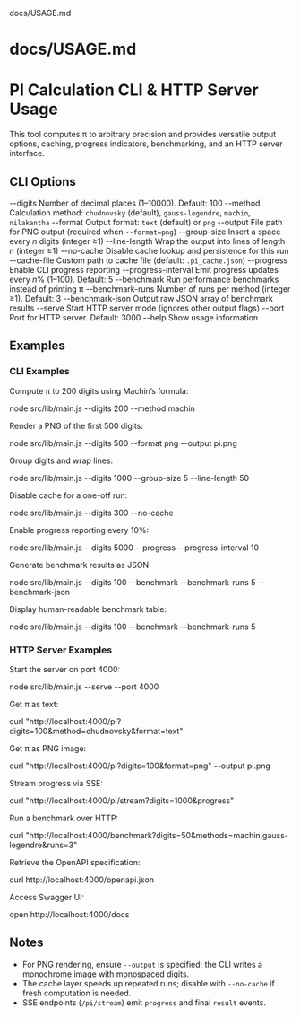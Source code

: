 docs/USAGE.md
# docs/USAGE.md
# PI Calculation CLI & HTTP Server Usage

This tool computes π to arbitrary precision and provides versatile output options, caching, progress indicators, benchmarking, and an HTTP server interface.

## CLI Options

  --digits <n>           Number of decimal places (1–10000). Default: 100
  --method <name>        Calculation method: `chudnovsky` (default), `gauss-legendre`, `machin`, `nilakantha`
  --format <type>        Output format: `text` (default) or `png`
  --output <path>        File path for PNG output (required when `--format=png`)
  --group-size <n>       Insert a space every _n_ digits (integer ≥1)
  --line-length <n>      Wrap the output into lines of length _n_ (integer ≥1)
  --no-cache             Disable cache lookup and persistence for this run
  --cache-file <path>    Custom path to cache file (default: `.pi_cache.json`)
  --progress             Enable CLI progress reporting
  --progress-interval <n> Emit progress updates every _n_% (1–100). Default: 5
  --benchmark            Run performance benchmarks instead of printing π
  --benchmark-runs <n>   Number of runs per method (integer ≥1). Default: 3
  --benchmark-json       Output raw JSON array of benchmark results
  --serve                Start HTTP server mode (ignores other output flags)
  --port <n>             Port for HTTP server. Default: 3000
  --help                 Show usage information

## Examples

### CLI Examples

Compute π to 200 digits using Machin’s formula:

  node src/lib/main.js --digits 200 --method machin

Render a PNG of the first 500 digits:

  node src/lib/main.js --digits 500 --format png --output pi.png

Group digits and wrap lines:

  node src/lib/main.js --digits 1000 --group-size 5 --line-length 50

Disable cache for a one-off run:

  node src/lib/main.js --digits 300 --no-cache

Enable progress reporting every 10%:

  node src/lib/main.js --digits 5000 --progress --progress-interval 10

Generate benchmark results as JSON:

  node src/lib/main.js --digits 100 --benchmark --benchmark-runs 5 --benchmark-json

Display human-readable benchmark table:

  node src/lib/main.js --digits 100 --benchmark --benchmark-runs 5

### HTTP Server Examples

Start the server on port 4000:

  node src/lib/main.js --serve --port 4000

Get π as text:

  curl "http://localhost:4000/pi?digits=100&method=chudnovsky&format=text"

Get π as PNG image:

  curl "http://localhost:4000/pi?digits=100&format=png" --output pi.png

Stream progress via SSE:

  curl "http://localhost:4000/pi/stream?digits=1000&progress"

Run a benchmark over HTTP:

  curl "http://localhost:4000/benchmark?digits=50&methods=machin,gauss-legendre&runs=3"

Retrieve the OpenAPI specification:

  curl http://localhost:4000/openapi.json

Access Swagger UI:

  open http://localhost:4000/docs

## Notes

- For PNG rendering, ensure `--output` is specified; the CLI writes a monochrome image with monospaced digits.
- The cache layer speeds up repeated runs; disable with `--no-cache` if fresh computation is needed.
- SSE endpoints (`/pi/stream`) emit `progress` and final `result` events.
